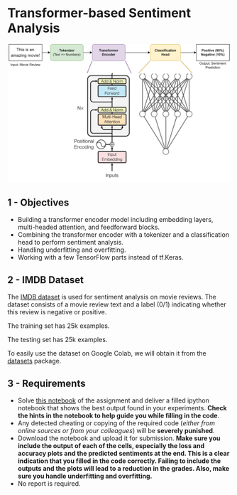 # Transformer-based Sentiment Analysis

![Visual Image Captioning](Cover.png)

## 1 - Objectives

* Building a transformer encoder model including embedding layers, multi-headed attention, and feedforward blocks.
* Combining the transformer encoder with a tokenizer and a classification head to perform sentiment analysis.
* Handling underfitting and overfitting.
* Working with a few TensorFlow parts instead of tf.Keras.

## 2 - IMDB Dataset
The [IMDB dataset](https://www.kaggle.com/datasets/lakshmi25npathi/imdb-dataset-of-50k-movie-reviews) is used for sentiment analysis on movie reviews. The dataset consists of a movie review text and a label (0/1) indicating whether this review is negative or positive.

The training set has 25k examples.

The testing set has 25k examples.

To easily use the dataset on Google Colab, we will obtain it from the [datasets](https://pypi.org/project/datasets/) package.

## 3 - Requirements

* Solve [this notebook](lab7.ipynb) of the assignment and deliver a filled ipython notebook that shows the best output found in your experiments. **Check the hints in the notebook to help guide you while filling in the code**.
* Any detected cheating or copying of the required code (_either from online sources or from your colleagues_) will be **severely punished**.
* Download the notebook and upload it for submission. **Make sure you include the output of each of the cells, especially the loss and accuracy plots and the predicted sentiments at the end. This is a clear indication that you filled in the code correctly. Failing to include the outputs and the plots will lead to a reduction in the grades. Also, make sure you handle underfitting and overfitting.** 
* No report is required.
